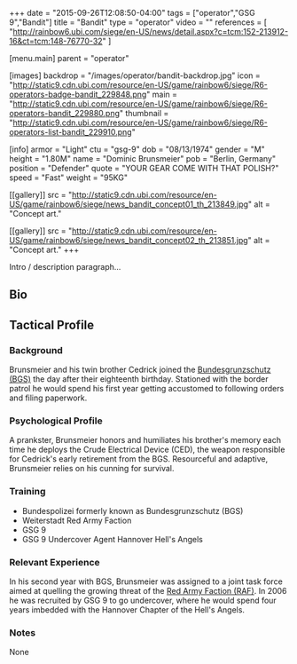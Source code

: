 +++
date = "2015-09-26T12:08:50-04:00"
tags = ["operator","GSG 9","Bandit"]
title = "Bandit"
type = "operator"
video = ""
references = [
  "http://rainbow6.ubi.com/siege/en-US/news/detail.aspx?c=tcm:152-213912-16&ct=tcm:148-76770-32"
]

[menu.main]
  parent = "operator"

[images]
  backdrop = "/images/operator/bandit-backdrop.jpg"
  icon = "http://static9.cdn.ubi.com/resource/en-US/game/rainbow6/siege/R6-operators-badge-bandit_229848.png"
  main = "http://static9.cdn.ubi.com/resource/en-US/game/rainbow6/siege/R6-operators-bandit_229880.png"
  thumbnail = "http://static9.cdn.ubi.com/resource/en-US/game/rainbow6/siege/R6-operators-list-bandit_229910.png"

[info]
  armor = "Light"
  ctu = "gsg-9"
  dob = "08/13/1974"
  gender = "M"
  height = "1.80M"
  name = "Dominic Brunsmeier"
  pob = "Berlin, Germany"
  position = "Defender"
  quote = "YOUR GEAR COME WITH THAT POLISH?"
  speed = "Fast"
  weight = "95KG"

[[gallery]]
  src = "http://static9.cdn.ubi.com/resource/en-US/game/rainbow6/siege/news_bandit_concept01_th_213849.jpg"
  alt = "Concept art."

[[gallery]]
  src = "http://static9.cdn.ubi.com/resource/en-US/game/rainbow6/siege/news_bandit_concept02_th_213851.jpg"
  alt = "Concept art."
+++

Intro / description paragraph...<!--more-->

## Bio

## Tactical Profile

### Background

Brunsmeier and his twin brother Cedrick joined the [Bundesgrunzschutz (BGS)](https://en.wikipedia.org/wiki/Federal_Police_(Germany)) the day after their eighteenth birthday. Stationed with the border patrol he would spend his first year getting accustomed to following orders and filing paperwork.

### Psychological Profile

A prankster, Brunsmeier honors and humiliates his brother's memory each time he deploys the Crude Electrical Device (CED), the weapon responsible for Cedrick's early retirement from the BGS. Resourceful and adaptive, Brunsmeier relies on his cunning for survival.

### Training

* Bundespolizei formerly known as Bundesgrunzschutz (BGS)
* Weiterstadt Red Army Faction
* GSG 9
* GSG 9 Undercover Agent Hannover Hell's Angels

### Relevant Experience

In his second year with BGS, Brunsmeier was assigned to a joint task force aimed at quelling the growing threat of the [Red Army Faction (RAF)](https://en.wikipedia.org/wiki/Red_Army_Faction). In 2006 he was recruited by GSG 9 to go undercover, where he would spend four years imbedded with the Hannover Chapter of the Hell's Angels.

### Notes

None
